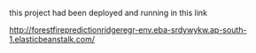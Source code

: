 this project had been deployed and running in this link

 http://forestfirepredictionridgeregr-env.eba-srdywykw.ap-south-1.elasticbeanstalk.com/
 
